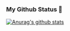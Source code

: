 ### My Github Status  🚀

[![Anurag's github stats](https://github-readme-stats.vercel.app/api?username=felipe-dna&show_icons=true&theme=dracula)](https://github.com/felipe-dna/)
